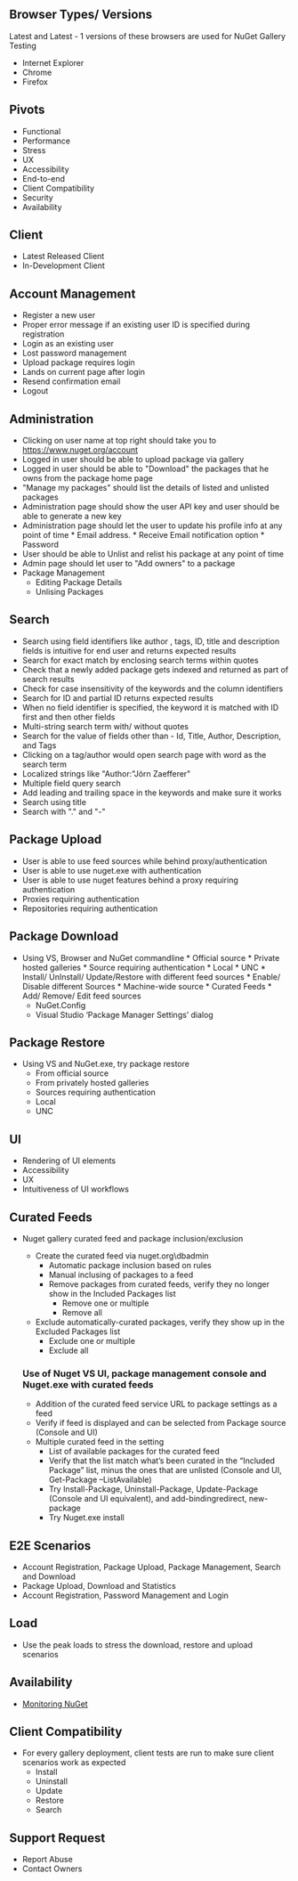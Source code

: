 ## Browser Types/ Versions
Latest and Latest - 1 versions of these browsers are used for NuGet Gallery Testing

*    Internet Explorer
*    Chrome
*    Firefox

## Pivots
*    Functional
*    Performance
*    Stress
*    UX
*    Accessibility
*    End-to-end 
*    Client Compatibility
*    Security
*    Availability

## Client

*    Latest Released Client
*    In-Development Client

## Account Management

*    Register a new user
*    Proper error message if an existing user ID is specified during registration
*    Login as an existing user
*    Lost password management
*    Upload package requires login
*    Lands on current page after login
*    Resend confirmation email
*    Logout
 

## Administration

*    Clicking on user name at top right should take you to  https://www.nuget.org/account
*    Logged in  user should be able to upload package via gallery
*    Logged in user should be able to "Download" the packages that he owns from the package home page
*    "Manage my packages" should list the details of listed and unlisted packages
*    Administration page should show the user API key and user should be able to generate a new key
*    Administration page should let the user to update his profile info at any point of time
	* Email address.
	* Receive Email notification option
	* Password
*   User should be able to Unlist and relist his package at any point of time
*   Admin page should let user to "Add owners" to a package
*   Package Management
	*   Editing Package Details
	*   Unlising Packages

## Search

*    Search using field identifiers like author , tags, ID, title and description fields is intuitive for end user and returns expected results
*    Search for exact match by enclosing search terms within quotes
*    Check that a newly added package gets indexed and returned as part of search results
*    Check for case insensitivity of the keywords and the column identifiers
*    Search for ID and partial ID returns expected results
*    When no field identifier is specified, the keyword it is matched with ID first and then other fields
*    Multi-string search term  with/ without quotes
*    Search for the value of fields other than - Id, Title, Author, Description, and Tags
*    Clicking on a tag/author would open search page  with word as the search term
*    Localized strings like "Author:"Jörn Zaefferer"
*    Multiple field query search 
*    Add leading and trailing space in the keywords  and make sure it works
*    Search using title
*    Search with "." and "-"
	
## Package Upload

*    User is able to use feed sources while behind proxy/authentication
*    User is able to use nuget.exe with authentication
*    User is able to use nuget features behind a proxy requiring authentication
*    Proxies requiring authentication
*    Repositories requiring authentication

## Package Download
*    Using VS, Browser and NuGet commandline
	*    Official source
	*    Private hosted galleries
	*    Source requiring authentication
	*    Local
	*    UNC
	*    Install/ UnInstall/ Update/Restore with different feed sources
	*    Enable/ Disable different Sources
	*    Machine-wide source
	*    Curated Feeds
	*    Add/ Remove/ Edit feed sources
	    *    NuGet.Config
	    *    Visual Studio ‘Package Manager Settings’ dialog


## Package Restore
* Using VS and NuGet.exe, try package restore
	* From official source
	* From privately hosted galleries
	* Sources requiring authentication
	* Local 
	* UNC

## UI
*    Rendering of UI elements
*    Accessibility
*    UX
*    Intuitiveness of UI workflows

## Curated Feeds
* Nuget gallery curated feed and package inclusion/exclusion
	* Create the curated feed via nuget.org\dbadmin
		* Automatic package inclusion based on rules
		* Manual inclusing of packages to a feed
		* Remove packages from curated feeds, verify they no longer show in the Included Packages list
			* Remove one or multiple
			* Remove all
	* Exclude automatically-curated packages, verify they show up in the Excluded Packages list
		* Exclude one or multiple
		* Exclude all

	### Use of Nuget VS UI, package management console and Nuget.exe with curated feeds
	* Addition of the curated feed service URL to package settings as a feed
	* Verify if feed is displayed and can be selected from Package source (Console and UI)
	* Multiple curated feed in the setting
		* List of available packages for the curated feed
		* Verify that the list match what’s been curated in the “Included Package” list, minus the ones that are unlisted (Console and UI, Get-Package –ListAvailable)
		* Try Install-Package, Uninstall-Package, Update-Package (Console and UI equivalent), and add-bindingredirect, new-package 
		* Try Nuget.exe install

## E2E Scenarios
* Account Registration, Package Upload, Package Management, Search and Download
* Package Upload, Download and Statistics
* Account Registration, Password Management and Login

## Load
* Use the peak loads to stress the download, restore and upload scenarios

## Availability
* [Monitoring NuGet](http://blog.nuget.org/20140626/monitoring-nuget.html)

## Client Compatibility
* For every gallery deployment, client tests are run to make sure client scenarios work as expected
	* Install
	* Uninstall
	* Update
	* Restore
	* Search

## Support Request

* Report Abuse
* Contact Owners
	

